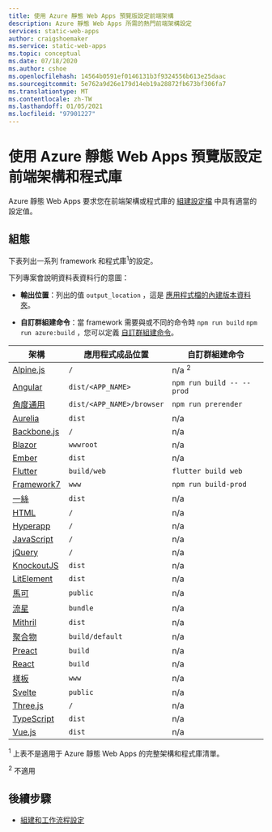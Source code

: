 ```yaml
---
title: 使用 Azure 靜態 Web Apps 預覽版設定前端架構
description: Azure 靜態 Web Apps 所需的熱門前端架構設定
services: static-web-apps
author: craigshoemaker
ms.service: static-web-apps
ms.topic: conceptual
ms.date: 07/18/2020
ms.author: cshoe
ms.openlocfilehash: 14564b0591ef0146131b3f9324556b613e25daac
ms.sourcegitcommit: 5e762a9d26e179d14eb19a28872fb673bf306fa7
ms.translationtype: MT
ms.contentlocale: zh-TW
ms.lasthandoff: 01/05/2021
ms.locfileid: "97901227"
---
```

# <a name="configure-front-end-frameworks-and-libraries-with-azure-static-web-apps-preview"></a>使用 Azure 靜態 Web Apps 預覽版設定前端架構和程式庫

Azure 靜態 Web Apps 要求您在前端架構或程式庫的 [組建設定檔](github-actions-workflow.md) 中具有適當的設定值。

## <a name="configuration"></a>組態

下表列出一系列 framework 和程式庫<sup>1</sup>的設定。

下列專案會說明資料表資料行的意圖：

- **輸出位置**：列出的值 `output_location` ，這是 [應用程式檔的內建版本資料夾](github-actions-workflow.md#build-and-deploy)。

- **自訂群組建命令**：當 framework 需要與或不同的命令時 `npm run build` `npm run azure:build` ，您可以定義 [自訂群組建命令](github-actions-workflow.md#custom-build-commands)。

| 架構 | 應用程式成品位置 | 自訂群組建命令 |
|--|--|--|
| [Alpine.js](https://github.com/alpinejs/alpine/) | `/` | n/a <sup>2</sup> |
| [Angular](https://angular.io/) | `dist/<APP_NAME>` | `npm run build -- --prod` |
| [角度通用](https://angular.io/guide/universal) | `dist/<APP_NAME>/browser` | `npm run prerender` |
| [Aurelia](https://aurelia.io/) | `dist` | n/a |
| [Backbone.js](https://backbonejs.org/) | `/` | n/a |
| [Blazor](https://dotnet.microsoft.com/apps/aspnet/web-apps/blazor) | `wwwroot` | n/a |
| [Ember](https://emberjs.com/) | `dist` | n/a |
| [Flutter](https://flutter.dev/) | `build/web` | `flutter build web` |
| [Framework7](https://framework7.io/) | `www` | `npm run build-prod` |
| [一絲](https://glimmerjs.com/) | `dist` | n/a |
| [HTML](https://developer.mozilla.org/docs/Web/HTML) | `/` | n/a |
| [Hyperapp](https://hyperapp.dev/) | `/` | n/a |
| [JavaScript](https://developer.mozilla.org/docs/Web/javascript) | `/` | n/a |
| [jQuery](https://jquery.com/) | `/` | n/a |
| [KnockoutJS](https://knockoutjs.com/) | `dist` | n/a |
| [LitElement](https://lit-element.polymer-project.org/) | `dist` | n/a |
| [馬可](https://markojs.com/) | `public` | n/a |
| [流星](https://www.meteor.com/) | `bundle` | n/a |
| [Mithril](https://mithril.js.org/) | `dist` | n/a |
| [聚合物](https://www.polymer-project.org/) | `build/default` | n/a |
| [Preact](https://preactjs.com/) | `build` | n/a |
| [React](https://reactjs.org/) | `build` | n/a |
| [樣板](https://stenciljs.com/) | `www` | n/a |
| [Svelte](https://svelte.dev/) | `public` | n/a |
| [Three.js](https://threejs.org/) | `/` | n/a |
| [TypeScript](https://www.typescriptlang.org/) | `dist` | n/a |
| [Vue.js](https://vuejs.org/) | `dist` | n/a |

<sup>1</sup> 上表不是適用于 Azure 靜態 Web Apps 的完整架構和程式庫清單。

<sup>2</sup> 不適用

## <a name="next-steps"></a>後續步驟

- [組建和工作流程設定](github-actions-workflow.md)

